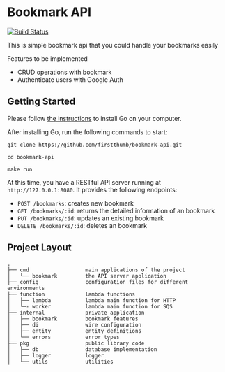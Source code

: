 # Bookmark API
[![Build Status](https://travis-ci.org/firstthumb/bookmark-api.svg?branch=master)](https://travis-ci.org/firstthumb/bookmark-api)

This is simple bookmark api that you could handle your bookmarks easily

Features to be implemented
* CRUD operations with bookmark
* Authenticate users with Google Auth 

## Getting Started

Please follow [the instructions](https://golang.org/doc/install) to install Go on your computer. 

After installing Go, run the following commands to start:

```shell
git clone https://github.com/firstthumb/bookmark-api.git

cd bookmark-api

make run
```

At this time, you have a RESTful API server running at `http://127.0.0.1:8080`. It provides the following endpoints:

* `POST /bookmarks`: creates new bookmark
* `GET /bookmarks/:id`: returns the detailed information of an bookmark
* `PUT /bookmarks/:id`: updates an existing bookmark
* `DELETE /bookmarks/:id`: deletes an bookmark

## Project Layout
 
```
.
├── cmd                  main applications of the project
│   └── bookmark         the API server application
├── config               configuration files for different environments
├── function             lambda functions
│   ├── lambda           lambda main function for HTTP
│   └─- worker           lambda main function for SQS
├── internal             private application
│   ├── bookmark         bookmark features
│   ├── di               wire configuration
│   ├── entity           entity definitions
│   └── errors           error types
├── pkg                  public library code
│   ├── db               database implementation
│   ├── logger           logger
│   └── utils            utilities 
```